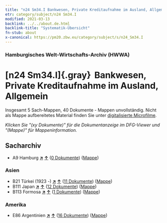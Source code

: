 ```yaml
---
title: "n24 Sm34.I Bankwesen, Private Kreditaufnahme im Ausland, Allgemein"
etr: category/subject/n24 Sm34.I
modified: 2021-03-13
backlink: ../../about.de.html
backlink-title: "Systematik-Übersicht"
fn-stub: about
x-canonical: https://pm20.zbw.eu/category/subject/s/n24_Sm34.I
---
```


### Hamburgisches Welt-Wirtschafts-Archiv (HWWA)
# [n24 Sm34.I]{.gray}&#8201; Bankwesen, Private Kreditaufnahme im Ausland, Allgemein&#160; 




Insgesamt 5 Sach-Mappen, 40 Dokumente - Mappen unvollständig.
Nicht als Mappe aufbereitetes Material finden Sie unter [digitalisierte Microfilme](/film/h1_sh.de.html).

_Klicken Sie "(xy Dokumente)" für die Dokumentanzeige im DFG-Viewer und "(Mappe)" für Mappeninformation._

## Sacharchiv



- A9 Hamburg [**&nearr;**](../../../geo/i/140905/about.de.html "Hamburg (alle Mappen)") [**&uarr;**](../../../geo/about.de.html#A9 "Ländersystematik") (<a href="https://pm20.zbw.eu/dfgview/sh/140905,145404" title="über: Hamburg : Bankwesen, Private Kreditaufnahme im Ausland, Allgemein" target="_blank">0 Dokumente</a>) ([Mappe](../../../../folder/sh/1409xx/140905/1454xx/145404/about.de.html))

### Asien

- B21 Türkei (1923 -) [**&nearr;**](../../../geo/i/141111/about.de.html "Türkei (1923 -) (alle Mappen)") [**&uarr;**](../../../geo/about.de.html#B21 "Ländersystematik") (<a href="https://pm20.zbw.eu/dfgview/sh/141111,145404" title="über: Türkei (1923 -) : Bankwesen, Private Kreditaufnahme im Ausland, Allgemein" target="_blank">11 Dokumente</a>) ([Mappe](../../../../folder/sh/1411xx/141111/1454xx/145404/about.de.html))
- B111 Japan [**&nearr;**](../../../geo/i/141272/about.de.html "Japan (alle Mappen)") [**&uarr;**](../../../geo/about.de.html#B111 "Ländersystematik") (<a href="https://pm20.zbw.eu/dfgview/sh/141272,145404" title="über: Japan : Bankwesen, Private Kreditaufnahme im Ausland, Allgemein" target="_blank">12 Dokumente</a>) ([Mappe](../../../../folder/sh/1412xx/141272/1454xx/145404/about.de.html))
- B113 Formosa [**&nearr;**](../../../geo/i/141274/about.de.html "Formosa (alle Mappen)") [**&uarr;**](../../../geo/about.de.html#B113 "Ländersystematik") (<a href="https://pm20.zbw.eu/dfgview/sh/141274,145404" title="über: Formosa : Bankwesen, Private Kreditaufnahme im Ausland, Allgemein" target="_blank">1 Dokumente</a>) ([Mappe](../../../../folder/sh/1412xx/141274/1454xx/145404/about.de.html))

### Amerika

- E86 Argentinien [**&nearr;**](../../../geo/i/141692/about.de.html "Argentinien (alle Mappen)") [**&uarr;**](../../../geo/about.de.html#E86 "Ländersystematik") (<a href="https://pm20.zbw.eu/dfgview/sh/141692,145404" title="über: Argentinien : Bankwesen, Private Kreditaufnahme im Ausland, Allgemein" target="_blank">16 Dokumente</a>) ([Mappe](../../../../folder/sh/1416xx/141692/1454xx/145404/about.de.html))


